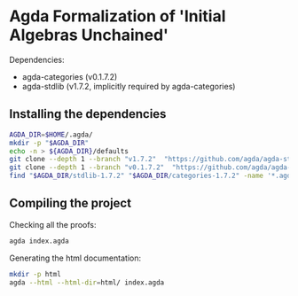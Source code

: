 # Agda Formalization of 'Initial Algebras Unchained'

Dependencies:

  - agda-categories (v0.1.7.2)
  - agda-stdlib (v1.7.2, implicitly required by agda-categories)

## Installing the dependencies

```bash
AGDA_DIR=$HOME/.agda/
mkdir -p "$AGDA_DIR"
echo -n > ${AGDA_DIR}/defaults
git clone --depth 1 --branch "v1.7.2"  "https://github.com/agda/agda-stdlib" "$AGDA_DIR/stdlib-1.7.2"
git clone --depth 1 --branch "v0.1.7.2"  "https://github.com/agda/agda-categories" "$AGDA_DIR/categories-1.7.2"
find "$AGDA_DIR/stdlib-1.7.2" "$AGDA_DIR/categories-1.7.2" -name '*.agda-lib' | tee ${AGDA_DIR}/libraries
```

## Compiling the project

Checking all the proofs:
```bash
agda index.agda
```

Generating the html documentation:
```bash
mkdir -p html
agda --html --html-dir=html/ index.agda
```
